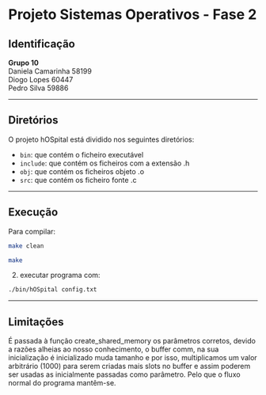 # Projeto Sistemas Operativos - Fase 2

## Identificação

**Grupo 10** <br>
Daniela Camarinha 58199 <br>
Diogo Lopes 60447<br>
Pedro Silva 59886<br>

---
## Diretórios

O projeto hOSpital está dividido nos seguintes diretórios:
- ```bin```: que contém o ficheiro executável
- ```include```: que contém os ficheiros com a extensão .h
- ```obj```: que contém os ficheiros objeto .o
- ```src```: que contém os ficheiro fonte .c

---
## Execução

Para compilar: <br>

```bash
make clean
```
```bash
make
```
2. executar programa com:
```bash
./bin/hOSpital config.txt
```
---
## Limitações
É passada à função create_shared_memory os parâmetros corretos, devido a razões alheias ao nosso conhecimento, o buffer comm, na sua inicialização é inicializado muda tamanho e por isso, multiplicamos um valor arbitrário (1000) para serem criadas mais slots no buffer e assim poderem ser usadas as inicialmente passadas como parâmetro.
Pelo que o fluxo normal do programa mantêm-se.
 <br>

